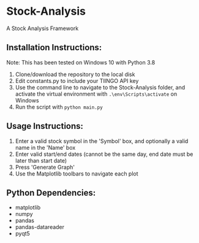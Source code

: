 # Stock-Analysis
A Stock Analysis Framework

## Installation Instructions:
Note: This has been tested on Windows 10 with Python 3.8
1. Clone/download the repository to the local disk
2. Edit constants.py to include your TIINGO API key
3. Use the command line to navigate to the Stock-Analysis folder, and activate the virtual environment with `.\env\Scripts\activate` on Windows
4. Run the script with `python main.py`

## Usage Instructions:
1. Enter a valid stock symbol in the 'Symbol' box, and optionally a valid name in the 'Name' box
2. Enter valid start/end dates (cannot be the same day, end date must be later than start date)
3. Press 'Generate Graph'
4. Use the Matplotlib toolbars to navigate each plot

## Python Dependencies:
* matplotlib
* numpy
* pandas
* pandas-datareader
* pyqt5


